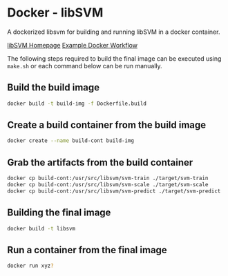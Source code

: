 # Docker - libSVM
A dockerized libsvm for building and running libSVM in a docker container.

[libSVM Homepage](https://www.csie.ntu.edu.tw/~cjlin/libsvm/)
[Example Docker Workflow](https://medium.com/@alexeiled/docker-pattern-the-build-container-b0d0e86ad601)

The following steps required to build the final image can be executed using ```make.sh``` or each command below can be run manually.

## Build the build image
```bash
docker build -t build-img -f Dockerfile.build
```

## Create a build container from the build image
```bash
docker create --name build-cont build-img
```

## Grab the artifacts from the build container
```bash
docker cp build-cont:/usr/src/libsvm/svm-train ./target/svm-train
docker cp build-cont:/usr/src/libsvm/svm-scale ./target/svm-scale
docker cp build-cont:/usr/src/libsvm/svm-predict ./target/svm-predict
```

## Building the final image
```bash
docker build -t libsvm
```

## Run a container from the final image
```bash
docker run xyz?
```
